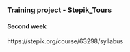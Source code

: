<h3>Training project - Stepik_Tours</h3>
<h4>Second week</h4>
https://stepik.org/course/63298/syllabus
